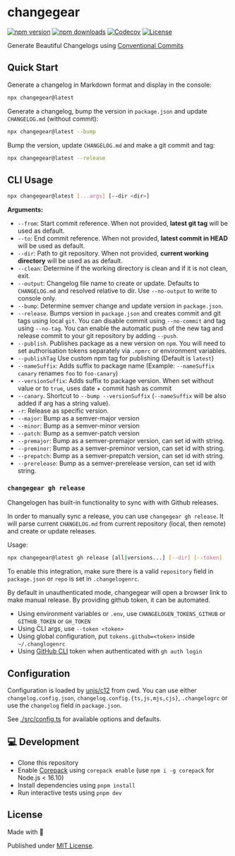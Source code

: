 # changegear

[![npm version][npm-version-src]][npm-version-href]
[![npm downloads][npm-downloads-src]][npm-downloads-href]
[![Codecov][codecov-src]][codecov-href]
[![License][license-src]][license-href]

Generate Beautiful Changelogs using [Conventional Commits](https://www.conventionalcommits.org/en/v1.0.0/)

## Quick Start

Generate a changelog in Markdown format and display in the console:

```sh
npx changegear@latest
```

Generate a changelog, bump the version in `package.json` and update `CHANGELOG.md` (without commit):

```sh
npx changegear@latest --bump
```

Bump the version, update `CHANGELOG.md` and make a git commit and tag:

```sh
npx changegear@latest --release
```

## CLI Usage

```sh
npx changegear@latest [...args] [--dir <dir>]
```

**Arguments:**

- `--from`: Start commit reference. When not provided, **latest git tag** will be used as default.
- `--to`: End commit reference. When not provided, **latest commit in HEAD** will be used as default.
- `--dir`: Path to git repository. When not provided, **current working directory** will be used as as default.
- `--clean`: Determine if the working directory is clean and if it is not clean, exit.
- `--output`: Changelog file name to create or update. Defaults to `CHANGELOG.md` and resolved relative to dir. Use `--no-output` to write to console only.
- `--bump`: Determine semver change and update version in `package.json`.
- `--release`. Bumps version in `package.json` and creates commit and git tags using local `git`. You can disable commit using `--no-commit` and tag using `--no-tag`. You can enable the automatic push of the new tag and release commit to your git repository by adding `--push`.
- `--publish`. Publishes package as a new version on `npm`. You will need to set authorisation tokens separately via `.npmrc` or environment variables.
- `--publishTag` Use custom npm tag for publishing (Default is `latest`)
- `--nameSuffix`: Adds suffix to package name (Example: `--nameSuffix canary` renames `foo` to `foo-canary`)
- `--versionSuffix`: Adds suffix to package version. When set without value or to `true`, uses date + commit hash as commit
- `--canary`. Shortcut to `--bump --versionSuffix` (`--nameSuffix` will be also added if arg has a string value).
- `-r`: Release as specific version.
- `--major`: Bump as a semver-major version
- `--minor`: Bump as a semver-minor version
- `--patch`: Bump as a semver-patch version
- `--premajor`: Bump as a semver-premajor version, can set id with string.
- `--preminor`: Bump as a semver-preminor version, can set id with string.
- `--prepatch`: Bump as a semver-prepatch version, can set id with string.
- `--prerelease`: Bump as a semver-prerelease version, can set id with string.

### `changegear gh release`

Changelogen has built-in functionality to sync with with Github releases.

In order to manually sync a release, you can use `changegear gh release`. It will parse current `CHANGELOG.md` from current repository (local, then remote) and create or update releases.

Usage:

```sh
npx changegear@latest gh release [all|versions...] [--dir] [--token]
```

To enable this integration, make sure there is a valid `repository` field in `package.json` or `repo` is set in `.changelogenrc`.

By default in unauthenticated mode, changegear will open a browser link to make manual release. By providing github token, it can be automated.

- Using environment variables or `.env`, use `CHANGELOGEN_TOKENS_GITHUB` or `GITHUB_TOKEN` or `GH_TOKEN`
- Using CLI args, use `--token <token>`
- Using global configuration, put `tokens.github=<token>` inside `~/.changlogenrc`
- Using [GitHub CLI](https://cli.github.com/) token when authenticated with `gh auth login`

## Configuration

Configuration is loaded by [unjs/c12](https://github.com/unjs/c12) from cwd. You can use either `changelog.config.json`, `changelog.config.{ts,js,mjs,cjs}`, `.changelogrc` or use the `changelog` field in `package.json`.

See [./src/config.ts](./src/config.ts) for available options and defaults.

## 💻 Development

- Clone this repository
- Enable [Corepack](https://github.com/nodejs/corepack) using `corepack enable` (use `npm i -g corepack` for Node.js < 16.10)
- Install dependencies using `pnpm install`
- Run interactive tests using `pnpm dev`

## License

Made with 💛

Published under [MIT License](./LICENSE).

<!-- Badges -->

[npm-version-src]: https://img.shields.io/npm/v/changegear?style=flat&colorA=18181B&colorB=F0DB4F
[npm-version-href]: https://npmjs.com/package/changegear
[npm-downloads-src]: https://img.shields.io/npm/dm/changegear?style=flat&colorA=18181B&colorB=F0DB4F
[npm-downloads-href]: https://npmjs.com/package/changegear
[codecov-src]: https://img.shields.io/codecov/c/gh/phojie/changegear/main?style=flat&colorA=18181B&colorB=F0DB4F
[codecov-href]: https://codecov.io/gh/phojie/changegear
[license-src]: https://img.shields.io/github/license/phojie/changegear.svg?style=flat&colorA=18181B&colorB=F0DB4F
[license-href]: https://github.com/phojie/changegear/blob/main/LICENSE
